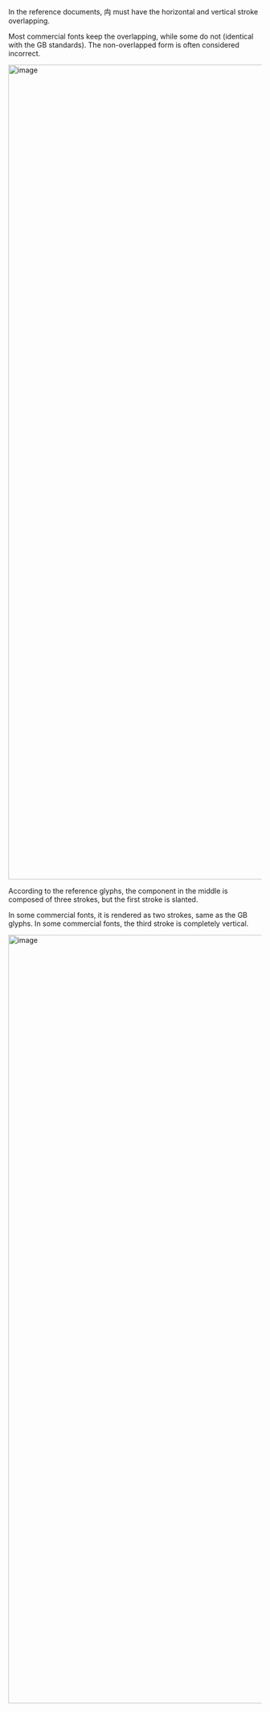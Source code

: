 In the reference documents, 禸 must have the horizontal and vertical stroke overlapping.

Most commercial fonts keep the overlapping, while some do not (identical with the GB
standards). The non-overlapped form is often considered incorrect.

<img width="1622" alt="image" src="https://github.com/hfhchan/hk-font-guide/assets/8191296/f0426f8d-91ae-443f-9003-6dcdfba9bd49">

According to the reference glyphs, the component in the middle is composed of three strokes,
but the first stroke is slanted.

In some commercial fonts, it is rendered as two strokes, same as the GB glyphs. In some
commercial fonts, the third stroke is completely vertical.

<img width="1530" alt="image" src="https://github.com/hfhchan/hk-font-guide/assets/8191296/461db10d-a97a-4935-b99a-2a07ffd46bde">
